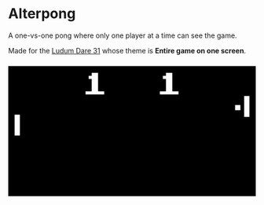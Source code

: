 # Alterpong

A one-vs-one pong where only one player at a time can see the game.

Made for the [Ludum Dare 31](http://ludumdare.com/compo/2014/12/03/welcome-to-ludum-dare-31/) whose theme is **Entire game on one screen**.

![Screenshot](https://github.com/KoltesDigital/Alterpong/raw/master/src/alterpong.gif)
